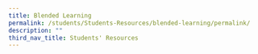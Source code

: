```yaml
---
title: Blended Learning
permalink: /students/Students-Resources/blended-learning/permalink/
description: ""
third_nav_title: Students' Resources
---
```

